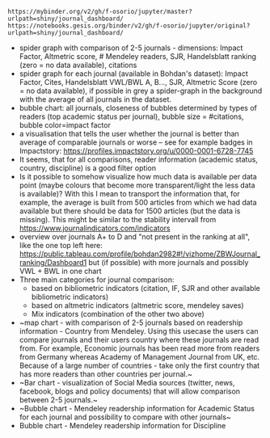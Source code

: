     https://mybinder.org/v2/gh/f-osorio/jupyter/master?urlpath=shiny/journal_dashboard/
    https://notebooks.gesis.org/binder/v2/gh/f-osorio/jupyter/original?urlpath=shiny/journal_dashboard/

- spider graph with comparison of 2-5 journals - dimensions: Impact Factor, Altmetric score, # Mendeley readers, SJR, Handelsblatt ranking (zero = no data available), citations 
- spider graph for each journal (available in Bohdan's dataset): Impact Factor, Cites, Handelsblatt VWL/BWL A, B..., SJR, Altmetric Score (zero = no data available), if possible in grey a spider-graph in the background with the average of all journals in the dataset. 
- bubble chart: all journals, closeness of bubbles determined by types of readers (top academic status per journal), bubble size = #citations, bubble color=impact factor 
- a visualisation that tells the user whether the journal is better than average of comparable journals or worse – see for example badges in Impactstory: https://profiles.impactstory.org/u/0000-0001-6728-7745 
- It seems, that for all comparisons, reader information (academic status, country, discipline) is a good filter option 
- Is it possible to somehow visualize how much data is available per data point (maybe colours that become more transparent/light the less data is available)? With this I mean to transport the information that, for example, the average is built from 500 articles from which we had data available but there should be data for 1500 articles (but the data is missing). This might be similar to the stability intervall from https://www.journalindicators.com/indicators 
- overview over journals A+ to D and "not present in the ranking at all", like the one top left here: https://public.tableau.com/profile/bohdan2982#!/vizhome/ZBWJournal_ranking/Dashboard1 but (if possible) with more journals and possibly VWL + BWL in one chart 
- Three main categories for journal comparison: 
    - based on bibliometric indicators (citation, IF, SJR and other available bibliometric indicators) 
    - based on altmetric indicators (altmetric score, mendeley saves) 
    - Mix indicators (combination of the other two above) 
- ~map chart - with comparison of 2-5 journals based on readership information - Country from Mendeley. Using this usecase the users can compare journals and their users country where these journals are read from. For example, Economic journals has been read more from readers from Germany whereas Academy of Management Journal from UK, etc.
Because of a large number of countries - take only the first country that has more readers than other countries per journal.~
- ~Bar chart - visualization of Social Media sources (twitter, news, facebook, blogs and policy documents) that will allow comparison between 2-5 journals.~
- ~Bubble chart - Mendeley readership information for Academic Status for each journal and possibility to compare with other journals~
- Bubble chart - Mendeley readership information for Discipline
